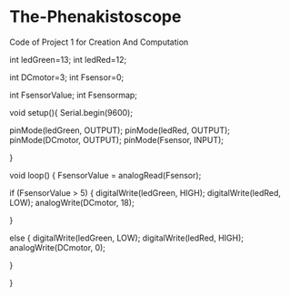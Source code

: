 The-Phenakistoscope
===================

Code of Project 1 for Creation And Computation 



int ledGreen=13;
int ledRed=12;

int DCmotor=3;
int Fsensor=0;

int FsensorValue;
int Fsensormap;

void setup(){
Serial.begin(9600);


pinMode(ledGreen, OUTPUT);
pinMode(ledRed, OUTPUT);
pinMode(DCmotor, OUTPUT);
pinMode(Fsensor, INPUT);

}

void loop()
{
  FsensorValue = analogRead(Fsensor);



if (FsensorValue > 5) {
digitalWrite(ledGreen, HIGH);
digitalWrite(ledRed, LOW);
analogWrite(DCmotor, 18);

}

else {
digitalWrite(ledGreen, LOW);
digitalWrite(ledRed, HIGH);
analogWrite(DCmotor, 0);

}

}
  
  
  
